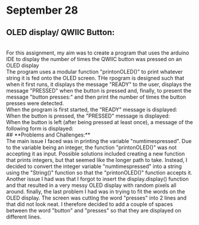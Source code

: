 # **September 28**
## **OLED display/ QWIIC Button:**
</br>
 For this assignment, my aim was to create a program that uses the arduino IDE to display the number of times the QWIIC button was pressed on an OLED display
 </br>
 The program uses a modular function "printonOLED()" to print whatever string it is fed onto the OLED screen. THe rpogram is designed such that when it first runs, it displays the message "READY" to the user, displays the message "PRESSED" when the button is pressed and, finally, to present the message "button presses:" and then print the number of times the button presses were detected. 
 </br>
 When the program is first started, the "READY" message is displayed:
 </br>
 When the button is pressed, the "PRESSED" message is displayed:
 </br>
 When the button is left (after being pressed at least once), a message of the following form is displayed:
 </br>
## **Problems and Challenges:**
 </br>
 The main issue I faced was in printing the variable "numtimespressed". Due to the variable being an integer, the function "printonOLED()" was not accepting it as input. Possible solutions included creating a new function that prints integers, but that seemed like the longer path to take. Instead, I decided to convert the integer variable "numtimespressed" into a string using the "String()" function so that the "printonOLED()" function accepts it. Another issue I had was that I forgot to insert the display.display() function and that resulted in a very messy OLED display with random pixels all around. finally, the last problem I had was in trying to fit the words on the OLED display. The screen was cutting the word "presses" into 2 lines and that did not look neat. I therefore decided to add a couple of spaces between the word "button" and "presses" so that they are displayed on different lines.
